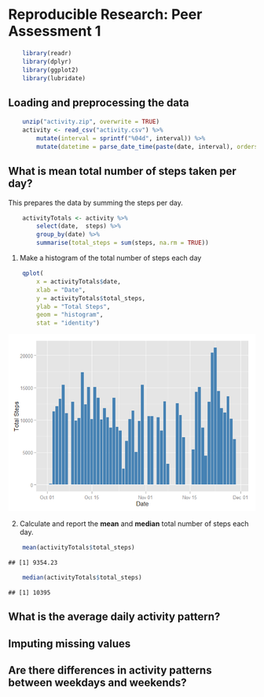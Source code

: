 # Reproducible Research: Peer Assessment 1

```r
    library(readr)
    library(dplyr)
    library(ggplot2)
    library(lubridate)
```

## Loading and preprocessing the data

```r
    unzip("activity.zip", overwrite = TRUE)
    activity <- read_csv("activity.csv") %>% 
        mutate(interval = sprintf("%04d", interval)) %>%
        mutate(datetime = parse_date_time(paste(date, interval), orders = "YmdHM"))
```


## What is mean total number of steps taken per day?

This prepares the data by summing the steps per day.

```r
    activityTotals <- activity %>% 
        select(date,  steps) %>% 
        group_by(date) %>% 
        summarise(total_steps = sum(steps, na.rm = TRUE))
```

1. Make a histogram of the total number of steps each day

```r
    qplot(
        x = activityTotals$date,
        xlab = "Date",
        y = activityTotals$total_steps, 
        ylab = "Total Steps",
        geom = "histogram",
        stat = "identity")
```

![](analysis_script_files/figure-html/unnamed-chunk-4-1.png) 

2. Calculate and report the **mean** and **median** total number of steps each day.

```r
    mean(activityTotals$total_steps)
```

```
## [1] 9354.23
```

```r
    median(activityTotals$total_steps)
```

```
## [1] 10395
```

## What is the average daily activity pattern?



## Imputing missing values



## Are there differences in activity patterns between weekdays and weekends?
